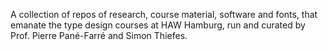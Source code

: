A collection of repos of research, course material, software and fonts, that emanate the type design courses at HAW Hamburg, run and curated by Prof. Pierre Pané-Farré and Simon Thiefes.
